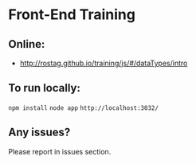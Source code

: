 # Front-End Training

## Online:
* http://rostag.github.io/training/js/#/dataTypes/intro

## To run locally:

`npm install`
`node app`
`http://localhost:3032/`

## Any issues?

Please report in issues section.

